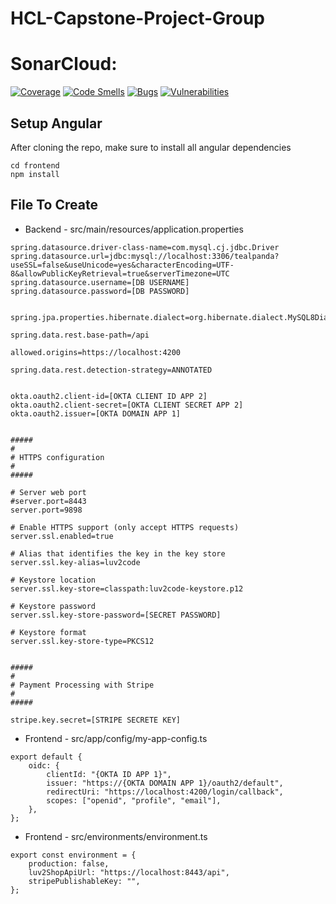 # HCL-Capstone-Project-Group

# SonarCloud:
[![Coverage](https://sonarcloud.io/api/project_badges/measure?project=esmee-test_Tealpanda&metric=coverage)](https://sonarcloud.io/summary/new_code?id=esmee-test_Tealpanda)
[![Code Smells](https://sonarcloud.io/api/project_badges/measure?project=esmee-test_Tealpanda&metric=code_smells)](https://sonarcloud.io/summary/new_code?id=esmee-test_Tealpanda)
[![Bugs](https://sonarcloud.io/api/project_badges/measure?project=esmee-test_Tealpanda&metric=bugs)](https://sonarcloud.io/summary/new_code?id=esmee-test_Tealpanda)
[![Vulnerabilities](https://sonarcloud.io/api/project_badges/measure?project=esmee-test_Tealpanda&metric=vulnerabilities)](https://sonarcloud.io/summary/new_code?id=esmee-test_Tealpanda)

## Setup Angular

After cloning the repo, make sure to install all angular dependencies

```
cd frontend
npm install
```

## File To Create

-   Backend - src/main/resources/application.properties

```
spring.datasource.driver-class-name=com.mysql.cj.jdbc.Driver
spring.datasource.url=jdbc:mysql://localhost:3306/tealpanda?useSSL=false&useUnicode=yes&characterEncoding=UTF-8&allowPublicKeyRetrieval=true&serverTimezone=UTC
spring.datasource.username=[DB USERNAME]
spring.datasource.password=[DB PASSWORD]


spring.jpa.properties.hibernate.dialect=org.hibernate.dialect.MySQL8Dialect

spring.data.rest.base-path=/api

allowed.origins=https://localhost:4200

spring.data.rest.detection-strategy=ANNOTATED


okta.oauth2.client-id=[OKTA CLIENT ID APP 2]
okta.oauth2.client-secret=[OKTA CLIENT SECRET APP 2]
okta.oauth2.issuer=[OKTA DOMAIN APP 1]


#####
#
# HTTPS configuration
#
#####

# Server web port
#server.port=8443
server.port=9898

# Enable HTTPS support (only accept HTTPS requests)
server.ssl.enabled=true

# Alias that identifies the key in the key store
server.ssl.key-alias=luv2code

# Keystore location
server.ssl.key-store=classpath:luv2code-keystore.p12

# Keystore password
server.ssl.key-store-password=[SECRET PASSWORD]

# Keystore format
server.ssl.key-store-type=PKCS12


#####
#
# Payment Processing with Stripe
#
#####

stripe.key.secret=[STRIPE SECRETE KEY]

```

-   Frontend - src/app/config/my-app-config.ts

```
export default {
	oidc: {
		clientId: "{OKTA ID APP 1}",
		issuer: "https://{OKTA DOMAIN APP 1}/oauth2/default",
		redirectUri: "https://localhost:4200/login/callback",
		scopes: ["openid", "profile", "email"],
	},
};

```

-   Frontend - src/environments/environment.ts

```
export const environment = {
	production: false,
	luv2ShopApiUrl: "https://localhost:8443/api",
	stripePublishableKey: "",
};
```


